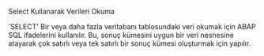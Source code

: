 Select Kullanarak Verileri Okuma

'SELECT' Bir veya daha fazla veritabanı tablosundaki veri okumak için ABAP SQL ifadelerini kullanılır. Bu, sonuç kümesini uygun bir veri nesnesine atayarak çok satırlı veya tek satırlı bir sonuç kümesi oluşturmak için yapılır.
